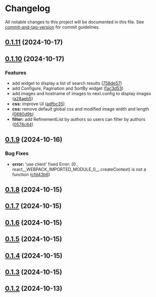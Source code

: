 # Changelog

All notable changes to this project will be documented in this file. See [commit-and-tag-version](https://github.com/absolute-version/commit-and-tag-version) for commit guidelines.

## [0.1.11](https://github.com/Farhang-Osman/typesense-search-app/compare/v0.1.10...v0.1.11) (2024-10-17)

## [0.1.10](https://github.com/Farhang-Osman/typesense-search-app/compare/v0.1.9...v0.1.10) (2024-10-17)


### Features

* add <Hits> widget to display a list of search results ([758de57](https://github.com/Farhang-Osman/typesense-search-app/commit/758de575914b5b17677a5c1fb9f8c9e6c8519daa))
* add Configure, Pagination and SortBy widget ([fac3d53](https://github.com/Farhang-Osman/typesense-search-app/commit/fac3d5324eef89c676d405ec5fdbbeeedf7b4026))
* add images and hostname of images to next.config to display images ([a28aeb5](https://github.com/Farhang-Osman/typesense-search-app/commit/a28aeb50e4810b757b16fa3670b65b1ef93ba19e))
* **css:** improve UI ([adfbc35](https://github.com/Farhang-Osman/typesense-search-app/commit/adfbc350f1db5791caee216709877889bd45a965))
* **css:** remove default global css and modified image width and length ([0680d9b](https://github.com/Farhang-Osman/typesense-search-app/commit/0680d9b70cb9d77ba1e1e7f484807140b5b4950f))
* **filter:** add RefinementList by authors so users can filter by authors ([0578c64](https://github.com/Farhang-Osman/typesense-search-app/commit/0578c644008c1a5d7118eaaf525ad3b6bd93bd0a))

## [0.1.9](https://github.com/Farhang-Osman/typesense-search-app/compare/v0.1.8...v0.1.9) (2024-10-16)


### Bug Fixes

* **error:** 'use client' fixed Error: (0 , react__WEBPACK_IMPORTED_MODULE_0__.createContext) is not a function ([cfd43b6](https://github.com/Farhang-Osman/typesense-search-app/commit/cfd43b64ad6706e712feadb345704ac1df6f2817))

## [0.1.8](https://github.com/Farhang-Osman/typesense-search-app/compare/v0.1.7...v0.1.8) (2024-10-15)

## [0.1.7](https://github.com/Farhang-Osman/typesense-search-app/compare/v0.1.6...v0.1.7) (2024-10-15)

## [0.1.6](https://github.com/Farhang-Osman/typesense-search-app/compare/v0.1.5...v0.1.6) (2024-10-15)

## [0.1.5](https://github.com/Farhang-Osman/typesense-search-app/compare/v0.1.4...v0.1.5) (2024-10-15)

## [0.1.4](https://github.com/Farhang-Osman/typesense-search-app/compare/v0.1.3...v0.1.4) (2024-10-15)

## [0.1.3](https://github.com/Farhang-Osman/typesense-search-app/compare/v0.1.2...v0.1.3) (2024-10-15)

## [0.1.2](https://github.com/Farhang-Osman/typesense-search-app/compare/v0.1.1...v0.1.2) (2024-10-13)
